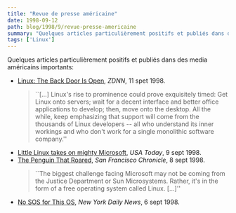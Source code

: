```yaml
---
title: "Revue de presse américaine"
date: 1998-09-12
path: blog/1998/9/revue-presse-americaine
summary: "Quelques articles particulièrement positifs et publiés dans des media américains importants: Linux: The Back Door Is Open, ZDNN, 11 spet 1998."
tags: ['Linux']
---
```


<P>
Quelques articles particulièrement positifs et publiés dans des media
américains importants:
</P>

<UL>

<LI><A HREF="http://www.zdnet.com/zdnn/stories/zdnn_rc_display/0,3443,2136711,00.html">Linux: The Back Door Is Open</A>, <EM>ZDNN</EM>, 11 spet 1998.
<BLOCKQUOTE>
``[...] Linux's rise to prominence could prove exquisitely timed: Get Linux onto
servers; wait for a decent interface and better office applications to
develop; then, move onto the desktop. All the while, keep emphasizing
that support will come from the thousands of Linux developers -- all who
understand its inner workings and who don't work for a single monolithic
software company.''
</BLOCKQUOTE>
<LI><A HREF="http://www.usatoday.com/life/cyber/tech/ctd434.htm">Little Linux takes on mighty Microsoft</A>, <EM>USA Today</EM>, 9 sept 1998.
<LI><A HREF="http://www.sfgate.com/cgi-bin/article.cgi?file=/chronicle/archive/1998/09/08/BU85830.DTL">The Penguin That Roared</A>, <EM>San Francisco Chronicle</EM>, 8 sept 1998.
<BLOCKQUOTE>
``The biggest challenge facing Microsoft may not be coming from the
Justice Department or Sun Microsystems. Rather, it's in the form of a
free operating system called Linux. [...]''
</BLOCKQUOTE>
<LI><A HREF="http://www.nydailynews.com/1998-09-06/new_york_now/technology/a-4229.asp">No SOS for This OS</A>, <EM>New York Daily News</EM>, 6 sept 1998.
</UL>



